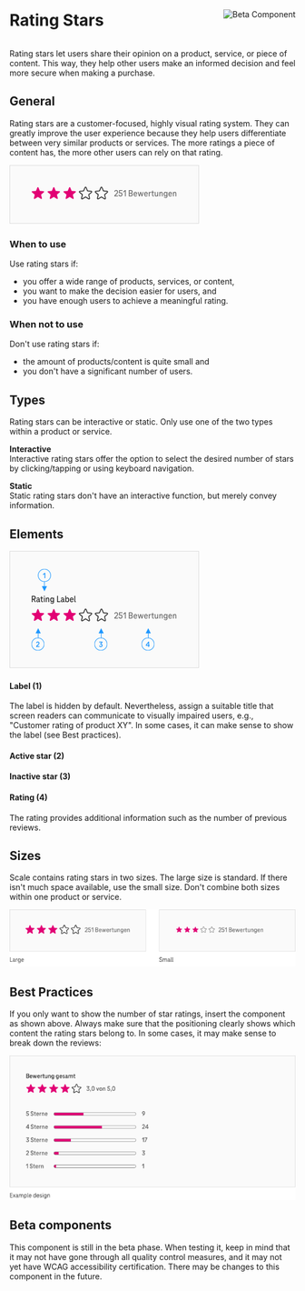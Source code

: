 <div style="display: inline-flex; align-items: center; justify-content: space-between; width: 100%;">
    <h1>Rating Stars</h1>
    <img src="assets/tag-beta.svg" alt="Beta Component" />
</div>

Rating stars let users share their opinion on a product, service, or piece of content. This way, they help other users make an informed decision and feel more secure when making a purchase.

## General

Rating stars are a customer-focused, highly visual rating system. They can greatly improve the user experience because they help users differentiate between very similar products or services. The more ratings a piece of content has, the more other users can rely on that rating.

![Image Name](./img/RatingStars-Allgemein.png)

### When to use

Use rating stars if:

- you offer a wide range of products, services, or content,
- you want to make the decision easier for users, and
- you have enough users to achieve a meaningful rating.

### When not to use

Don't use rating stars if:

- the amount of products/content is quite small and
- you don't have a significant number of users.

## Types

Rating stars can be interactive or static. Only use one of the two types within a product or service.

**Interactive**<br/>
Interactive rating stars offer the option to select the desired number of stars by clicking/tapping or using keyboard navigation.

**Static**<br/>
Static rating stars don't have an interactive function, but merely convey information.

## Elements

![Image Name](./img/RatingStars-Elemente.png)

#### Label (1)

The label is hidden by default. Nevertheless, assign a suitable title that screen readers can communicate to visually impaired users, e.g., "Customer rating of product XY".
In some cases, it can make sense to show the label (see Best practices).

#### Active star (2)

#### Inactive star (3)

#### Rating (4)

The rating provides additional information such as the number of previous reviews.

## Sizes

Scale contains rating stars in two sizes. The large size is standard. If there isn't much space available, use the small size. Don't combine both sizes within one product or service.

![Image Name](./img/RatingStars-Groessen.png)

## Best Practices

If you only want to show the number of star ratings, insert the component as shown above. Always make sure that the positioning clearly shows which content the rating stars belong to.
In some cases, it may make sense to break down the reviews:

![Image Name](./img/RatingStars-Best-Practices-EN.png)

## Beta components

This component is still in the beta phase. When testing it, keep in mind that it may not have gone through all quality control measures, and it may not yet have WCAG accessibility certification. There may be changes to this component in the future.
